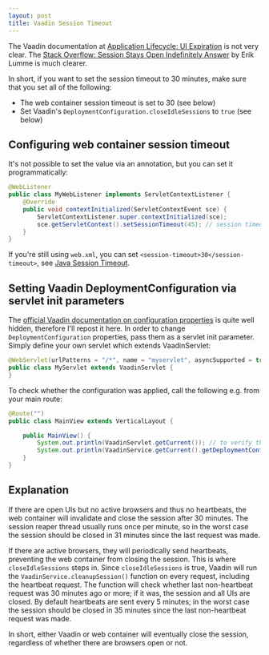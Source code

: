 ```yaml
---
layout: post
title: Vaadin Session Timeout
---
```


The Vaadin documentation at [Application Lifecycle: UI Expiration](https://vaadin.com/docs/latest/advanced/application-lifecycle#application.lifecycle.ui-expiration)
is not very clear. The [Stack Overflow: Session Stays Open Indefinitely Answer](https://stackoverflow.com/a/60560014/377320)
by Erik Lumme is much clearer.

In short, if you want to set the session timeout to 30 minutes, make sure that you set all of the following:

* The web container session timeout is set to 30 (see below)
* Set Vaadin's `DeploymentConfiguration.closeIdleSessions` to `true` (see below)

## Configuring web container session timeout

It's not possible to set the value via an annotation, but you can set it programmatically:

```java
@WebListener
public class MyWebListener implements ServletContextListener {
    @Override
    public void contextInitialized(ServletContextEvent sce) {      
        ServletContextListener.super.contextInitialized(sce);
        sce.getServletContext().setSessionTimeout(45); // session timeout in minutes
    }
}
```

If you're still using `web.xml`, you can set `<session-timeout>30</session-timeout>`, see [Java Session Timeout](https://www.baeldung.com/servlet-session-timeout).

## Setting Vaadin DeploymentConfiguration via servlet init parameters

The [official Vaadin documentation on configuration properties](https://vaadin.com/docs/latest/configuration/properties)
is quite well hidden, therefore I'll repost it here.
In order to change `DeploymentConfiguration` properties, pass them as a servlet init parameter.
Simply define your own servlet which extends VaadinServlet:

```java
@WebServlet(urlPatterns = "/*", name = "myservlet", asyncSupported = true, initParams = {@WebInitParam(name = InitParameters.SERVLET_PARAMETER_CLOSE_IDLE_SESSIONS, value = "true")})
public class MyServlet extends VaadinServlet {
}
```

To check whether the configuration was applied, call the following e.g. from your main route:
```java
@Route("")
public class MainView extends VerticalLayout {

    public MainView() {
        System.out.println(VaadinServlet.getCurrent()); // to verify that the servlet class is MyServlet
        System.out.println(VaadinService.getCurrent().getDeploymentConfiguration().isCloseIdleSessions()); // should print "true"
    }
}
```

## Explanation

If there are open UIs but no active browsers and thus no heartbeats, the web container
will invalidate and close the session after 30 minutes. The session reaper thread usually
runs once per minute, so in the worst case the session should be closed in 31 minutes since
the last request was made.

If there are active browsers, they will periodically send heartbeats, preventing the
web container from closing the session. This is where `closeIdleSessions` steps in. Since
`closeIdleSessions` is true, Vaadin will run the `VaadinService.cleanupSession()` function
on every request, including the heartbeat request. The function will check whether
last non-heartbeat request was 30 minutes ago or more; if it was, the session and all UIs are closed.
By default heartbeats are sent every 5 minutes; in the worst case the session should be closed in 35 minutes since
the last non-heartbeat request was made.

In short, either Vaadin or web container will eventually close the session, regardless of
whether there are browsers open or not.
